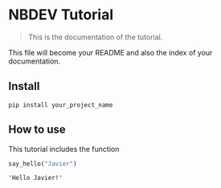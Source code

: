 # NBDEV Tutorial
> This is the documentation of the tutorial.


This file will become your README and also the index of your documentation.

## Install

`pip install your_project_name`

## How to use

This tutorial includes the function 

```python
say_hello("Javier")
```




    'Hello Javier!'


